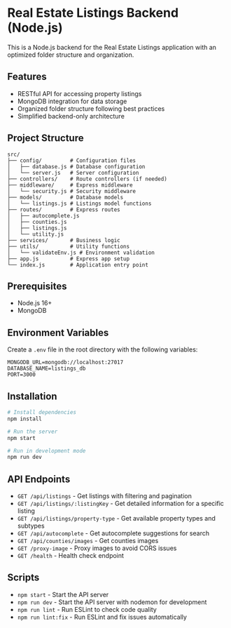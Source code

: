 # Real Estate Listings Backend (Node.js)

This is a Node.js backend for the Real Estate Listings application with an optimized folder structure and organization.

## Features

- RESTful API for accessing property listings
- MongoDB integration for data storage
- Organized folder structure following best practices
- Simplified backend-only architecture

## Project Structure

```
src/
├── config/         # Configuration files
│   ├── database.js # Database configuration
│   └── server.js   # Server configuration
├── controllers/    # Route controllers (if needed)
├── middleware/     # Express middleware
│   └── security.js # Security middleware
├── models/         # Database models
│   └── listings.js # Listings model functions
├── routes/         # Express routes
│   ├── autocomplete.js
│   ├── counties.js
│   ├── listings.js
│   └── utility.js
├── services/       # Business logic
├── utils/          # Utility functions
│   └── validateEnv.js # Environment validation
├── app.js          # Express app setup
└── index.js        # Application entry point
```

## Prerequisites

- Node.js 16+
- MongoDB

## Environment Variables

Create a `.env` file in the root directory with the following variables:

```
MONGODB_URL=mongodb://localhost:27017
DATABASE_NAME=listings_db
PORT=3000
```

## Installation

```bash
# Install dependencies
npm install

# Run the server
npm start

# Run in development mode
npm run dev
```

## API Endpoints

- `GET /api/listings` - Get listings with filtering and pagination
- `GET /api/listings/:listingKey` - Get detailed information for a specific listing
- `GET /api/listings/property-type` - Get available property types and subtypes
- `GET /api/autocomplete` - Get autocomplete suggestions for search
- `GET /api/counties/images` - Get counties images
- `GET /proxy-image` - Proxy images to avoid CORS issues
- `GET /health` - Health check endpoint

## Scripts

- `npm start` - Start the API server
- `npm run dev` - Start the API server with nodemon for development
- `npm run lint` - Run ESLint to check code quality
- `npm run lint:fix` - Run ESLint and fix issues automatically
